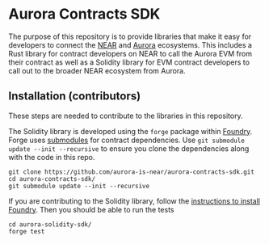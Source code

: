 # Aurora Contracts SDK

The purpose of this repository is to provide libraries that make it easy for developers to connect the [NEAR](https://near.org/) and [Aurora](https://aurora.dev/) ecosystems.
This includes a Rust library for contract developers on NEAR to call the Aurora EVM from their contract as well as a Solidity library for EVM contract developers to call out to the broader NEAR ecosystem from Aurora.

## Installation (contributors)

These steps are needed to contribute to the libraries in this repository.

The Solidity library is developed using the `forge` package within [Foundry](https://book.getfoundry.sh/index.html).
Forge uses [submodules](https://git-scm.com/book/en/v2/Git-Tools-Submodules) for contract dependencies.
Use `git submodule update --init --recursive` to ensure you clone the dependencies along with the code in this repo.

```shell
git clone https://github.com/aurora-is-near/aurora-contracts-sdk.git
cd aurora-contracts-sdk/
git submodule update --init --recursive
```

If you are contributing to the Solidity library, follow the [instructions to install Foundry](https://book.getfoundry.sh/getting-started/installation).
Then you should be able to run the tests

```shell
cd aurora-solidity-sdk/
forge test
```
